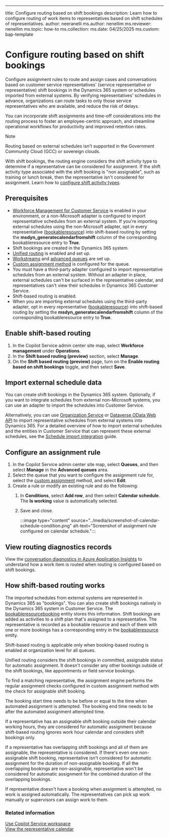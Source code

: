 ---
title: Configure routing based on shift bookings
description: Learn how to configure routing of work items to representatives based on shift schedules of representatives.
author: neeranelli
ms.author: nenellim
ms.reviewer: nenellim
ms.topic: how-to
ms.collection: 
ms.date: 04/25/2025
ms.custom: bap-template

# Configure routing based on shift bookings

Configure assignment rules to route and assign cases and conversations based on customer service representatives' (service representative or representative) shift bookings in the Dynamics 365 system or schedules imported from external systems. By verifying representatives' schedules in advance, organizations can route tasks to only those service representatives who are available, and reduce the risk of delays. 

You can incorporate shift assignments and time-off considerations into the routing process to foster an employee-centric approach, and streamline operational workflows for productivity and improved retention rates.

> [!NOTE]
> Routing based on external schedules isn't supported in the Government Community Cloud (GCC) or sovereign clouds.

With shift bookings, the routing engine considers the shift activity type to determine if a representative can be considered for assignment. If the shift activity type associated with the shift booking is "non assignable", such as training or lunch break, then the representative isn't considered for assignment. Learn how to [configure shift activity types](/dynamics365/contact-center/administer/wfm-shift-activity-types).

## Prerequisites

- [Workforce Management for Customer Service](configure-agent-calendar.md#enable-workforce-management) is enabled in your environment, or a non-Microsoft adapter is configured to import representative schedules from an external system. If you're importing external schedules using the non-Microsoft adapter, opt in every representative ([bookableresource](../develop/reference/entities/bookableresource.md)) into shift-based routing by setting the **msdyn_generatecalendarfromshift** column of the corresponding bookableresource entry to **True**.
- Shift bookings are created in the Dynamics 365 system.
- [Unified routing](provision-unified-routing.md) is enabled and set up.
- [Workstreams](create-workstreams.md) and [advanced queues](queues-omnichannel.md) are set up.
- [Custom assignment method](configure-assignment-rules.md) is configured for the queue.
- You must have a third-party adapter configured to import representative schedules from an external system. Without an adapter in place, external schedules can't be surfaced in the representative calendar, and representatives can't view their schedules in Dynamics 365 Customer Service.
- Shift-based routing is enabled.
- When you are importing external schedules using the third-party adapter, opt in every representative ([bookableresource](../develop/reference/entities/bookableresource.md)) into shift-based routing by setting the **msdyn_generatecalendarfromshift** column of the corresponding bookableresource entry to **True**.

## Enable shift-based routing

1. In the Copilot Service admin center site map, select **Workforce management** under **Operations**.
1. In the **Shift based routing (preview)** section, select **Manage**.
1. On the **Shift based routing (preview)** page, turn on the **Enable routing based on shift bookings** toggle, and then select **Save**.

## Import external schedule data

You can create shift bookings in the Dynamics 365 system. Optionally, if you want to integrate schedules from external non-Microsoft systems, you can use an adapter to import the schedules into Customer Service.

Alternatively, you can use [Organization Service](/power-apps/developer/data-platform/org-service/overview) or [Dataverse OData Web API](/power-apps/developer/data-platform/webapi/overview) to import representative schedules from external systems into Dynamics 365. For a detailed overview of how to import external schedules and the entities in Customer Service that can represent these external schedules, see the [Schedule import integration](https://github.com/microsoft/dynamics365-customerservice-wem-samples/wiki/Schedule-import-integration) guide.

## Configure an assignment rule

1. In the Copilot Service admin center site map, select **Queues**, and then select **Manage** in the **Advanced queues** area.
1. Select the queue that you want to configure the assignment rule for, select the [custom assignment](configure-assignment-rules.md) method, and select **Edit**.
1. Create a rule or modify an existing rule and do the following:
    1. In **Conditions**, select **Add row**, and then select **Calendar schedule**. The **Is working** value is automatically selected.
    1. Save and close.

       :::image type="content" source="../media/screenshot-of-calendar-schedule-condition.png" alt-text="Screenshot of assignment rule configured on calendar schedule.":::

## View routing diagnostics records

View the [conversation diagnostics in Azure Application Insights](configure-conversation-diagnostics.md) to understand how a work item is routed when routing is configured based on shift bookings.

## How shift-based routing works

The imported schedules from external systems are represented in Dynamics 365 as "bookings". You can also create shift bookings natively in the Dynamics 365 system in Customer Service. The [bookableresourcebooking](../develop/reference/entities/bookableresourcebooking.md) entity stores this information. Shift bookings are added as activities to a shift plan that's assigned to a representative. The representative is recorded as a bookable resource and each of them with one or more bookings has a corresponding entry in the [bookableresource](../develop/reference/entities/bookableresource.md) entity.

Shift-based routing is applicable only when booking-based routing is enabled at organization level for all queues.

Unified routing considers the shift bookings in committed, assignable status for automatic assignment. It doesn't consider any other bookings outside of the shift bookings, like appointments or field service bookings.

To find a matching representative, the assignment engine performs the regular assignment checks configured in custom assignment method with the check for assignable shift booking.

The booking start time needs to be before or equal to the time when automated assignment is attempted. The booking end time needs to be after the automated assignment attempted time.

If a representative has an assignable shift booking outside their calendar working hours, they are considered for automatic assignment because shift-based routing ignores work hour calendar and considers shift bookings only. 

If a representative has overlapping shift bookings and all of them are assignable, the representative is considered. If there's even one non-assignable shift booking, representative isn't considered for automatic assignment for the duration of non-assignable booking. If all the overlapping bookings are non-assignable, representative won't be considered for automatic assignment for the combined duration of the overlapping bookings.

If representative doesn't have a booking when assignment is attempted, no work is assigned automatically. The representatives can pick up work manually or supervisors can assign work to them.

### Related information

[Use Copilot Service workspace](../implement/csw-overview.md)  
[View the representative calendar](../use/use-agent-calendar.md)  
